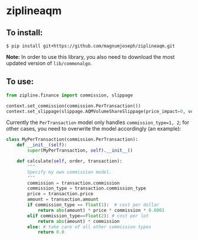 # ziplineaqm

## To install:

```shell
$ pip install git+https://github.com/magnumjoseph/ziplineaqm.git
```

**Note:** In order to use this library, you also need to download
the most updated version of ``lib/commonalgo``.

## To use:

```python
from zipline.finance import commission, slippage

context.set_commission(commission.PerTransaction())
context.set_slippage(slippage.AQMVolumeShareSlippage(price_impact=0, volume_limit=1))
```

Currently the ``PerTransaction`` model only handles ``commission_type=1, 2``; 
for other cases, you need to overwrite the model accordingly (an example):

```python
class MyPerTransaction(commission.PerTransaction):
	def __init__(self):
		super(MyPerTransaction, self).__init__()

	def calculate(self, order, transaction):
		"""
        Specify my own commission model.
        """
		commission = transaction.commission
		commission_type = transaction.commission_type
		price = transaction.price
		amount = transaction.amount
		if commission_type == float(1):  # cost per dollar
			return abs(amount) * price * commission * 0.0001
		elif commission_type==float(2): # cost per lot
			return abs(amount) * commission 
		else: # take care of all other commission types
			return 0.0
```